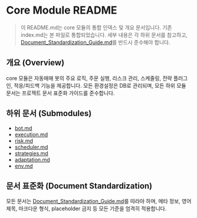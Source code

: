 <!--
Author: AI 자동화
Created Date: 2024-06-20
Last Modified: 2024-06-20
Version: 1.4
-->
# Core Module README

> 이 README.md는 core 모듈의 통합 인덱스 및 개요 문서입니다. 기존 index.md는 본 파일로 통합되었습니다. 세부 내용은 각 하위 문서를 참고하고, [Document_Standardization_Guide.md](../../document_guidelines/Document_Standardization_Guide.md)를 반드시 준수해야 합니다.

## 개요 (Overview)

core 모듈은 자동매매 봇의 주요 로직, 주문 실행, 리스크 관리, 스케줄링, 전략 플러그인, 적응/피드백 기능을 제공합니다. 모든 환경설정은 DB로 관리되며, 모든 하위 모듈 문서는 프로젝트 문서 표준화 가이드를 준수합니다.

## 하위 문서 (Submodules)

- [bot.md](bot.md)
- [execution.md](execution.md)
- [risk.md](risk.md)
- [scheduler.md](scheduler.md)
- [strategies.md](strategies.md)
- [adaptation.md](adaptation.md)
- [env.md](env.md)

## 문서 표준화 (Document Standardization)

모든 문서는 [Document_Standardization_Guide.md](../../document_guidelines/Document_Standardization_Guide.md)를 따라야 하며, 메타 정보, 영어 제목, 마크다운 형식, placeholder 금지 등 모든 기준을 엄격히 적용합니다. 